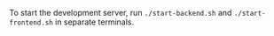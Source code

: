 To start the development server, run `./start-backend.sh` and
`./start-frontend.sh` in separate terminals.
